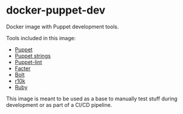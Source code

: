 # docker-puppet-dev

Docker image with Puppet development tools.

Tools included in this image:
* [Puppet](https://github.com/puppetlabs/puppet)
* [Puppet strings](https://puppet.com/docs/puppet/7/puppet_strings.html)
* [Puppet-lint](http://puppet-lint.com)
* [Facter](https://github.com/puppetlabs/facter)
* [Bolt](https://github.com/puppetlabs/bolt)
* [r10k](https://github.com/puppetlabs/r10k)
* [Ruby](https://www.ruby-lang.org/)

This image is meant to be used as a base to manually test stuff during development or as part of a CI/CD pipeline.
